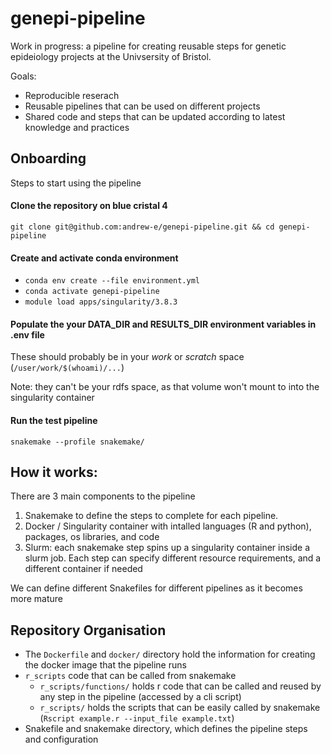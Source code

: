 # genepi-pipeline

Work in progress: a pipeline for creating reusable steps for genetic epideiology projects at the Univsersity of Bristol.

Goals:
* Reproducible reserach
* Reusable pipelines that can be used on different projects
* Shared code and steps that can be updated according to latest knowledge and practices

## Onboarding

Steps to start using the pipeline
#### Clone the repository on blue cristal 4
`git clone git@github.com:andrew-e/genepi-pipeline.git && cd genepi-pipeline`

#### Create and activate conda environment
* `conda env create --file environment.yml`
* `conda activate genepi-pipeline`
* `module load apps/singularity/3.8.3`

#### Populate the your DATA_DIR and RESULTS_DIR environment variables in .env file
These should probably be in your *work* or *scratch* space (`/user/work/$(whoami)/...`)

Note: they can't be your rdfs space, as that volume won't mount to into the singularity container

#### Run the test pipeline
`snakemake --profile snakemake/`

## How it works:

There are 3 main components to the pipeline
1. Snakemake to define the steps to complete for each pipeline.
2. Docker / Singularity container with intalled languages (R and python), packages, os libraries, and code
3. Slurm: each snakemake step spins up a singularity container inside a slurm job.  Each step can specify different resource requirements, and a different container if needed

We can define different Snakefiles for different pipelines as it becomes more mature

## Repository Organisation

* The `Dockerfile` and `docker/` directory hold the information for creating the docker image that the pipeline runs
* `r_scripts` code that can be called from snakemake
    * `r_scripts/functions/` holds r code that can be called and reused by any step in the pipeline (accessed by a cli script)
    * `r_scripts/` holds the scripts that can be easily called by snakemake (`Rscript example.r --input_file example.txt`)
* Snakefile and snakemake directory, which defines the pipeline steps and configuration

